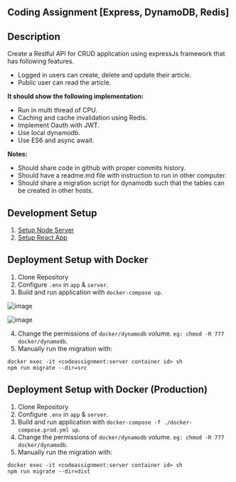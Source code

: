 ## Coding Assignment [Express, DynamoDB, Redis]

## Description
Create a Restful API for CRUD application using expressJs framework that has
following features.

- Logged in users can create, delete and update their article.
- Public user can read the article.

**It should show the following implementation:**

- Run in multi thread of CPU.
- Caching and cache invalidation using Redis.
- Implement Oauth with JWT.
- Use local dynamodb.
- Use ES6 and async await.

**Notes:**

- Should share code in github with proper commits history.
- Should have a readme.md file with instruction to run in other computer.
- Should share a migration script for dynamodb such that the tables can be created in other hosts.

## Development Setup
1. [Setup Node Server](server)
2. [Setup React App](app)

## Deployment Setup with Docker
1. Clone Repository
2. Configure `.env` in `app` & `server`.
3. Build and run application with `docker-compose up`.

![image](https://user-images.githubusercontent.com/25634165/125441365-4440d190-56c3-44af-86da-a49bc2645d10.png)

![image](https://user-images.githubusercontent.com/25634165/125441658-83541d9a-1d87-4ab8-a3f6-38c3a407f780.png)

4. Change the permissions of `docker/dynamodb` volume. `eg: chmod -R 777 docker/dynamodb`.
5. Manually run the migration with:
```
docker exec -it <codeassignment:server container id> sh
npm run migrate --dir=src
```

## Deployment Setup with Docker (Production)
1. Clone Repository
2. Configure `.env` in `app` & `server`.
3. Build and run application with `docker-compose -f ./docker-compose.prod.yml up`.
4. Change the permissions of `docker/dynamodb` volume. `eg: chmod -R 777 docker/dynamodb`.
5. Manually run the migration with:
```
docker exec -it <codeassignment:server container id> sh
npm run migrate --dir=dist
```
